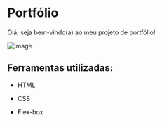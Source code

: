 # Portfólio
Olá, seja bem-vindo(a) ao meu projeto de portfólio!

![image](https://user-images.githubusercontent.com/77756047/211304452-220fedf0-f91b-490f-8a65-a60ce860bc5c.png)

## Ferramentas utilizadas:

* HTML

* CSS

* Flex-box
